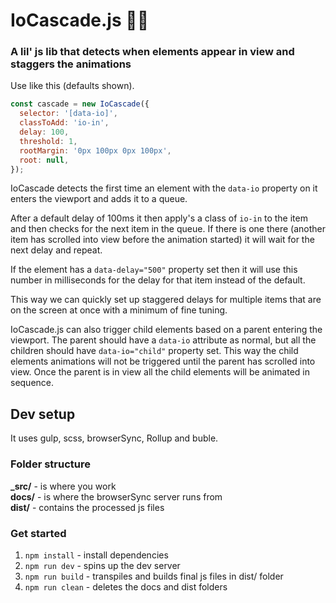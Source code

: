# IoCascade.js 💃🕺
### A lil' js lib that detects when elements appear in view and staggers the animations

Use like this (defaults shown).
``` javascript
const cascade = new IoCascade({
  selector: '[data-io]',
  classToAdd: 'io-in',
  delay: 100,
  threshold: 1,
  rootMargin: '0px 100px 0px 100px',
  root: null,
});
````
IoCascade detects the first time an element with the ```data-io``` property on it enters the viewport and adds it to a queue.

After a default delay of 100ms it then apply's a class of ```io-in``` to the item and then checks for the next item in the queue. If there is one there (another item has scrolled into view before the animation started) it will wait for the next delay and repeat.

If the element has a ```data-delay="500"``` property set then it will use this number in milliseconds for the delay for that item instead of the default. 

This way we can quickly set up staggered delays for multiple items that are on the screen at once with a minimum of fine tuning.

IoCascade.js can also trigger child elements based on a parent entering the viewport. The parent should have a ```data-io``` attribute as normal, but all the children should have ```data-io="child"``` property set. This way the child elements animations will not be triggered until the parent has scrolled into view. Once the parent is in view all the child elements will be animated in sequence.


## Dev setup
It uses gulp, scss, browserSync, Rollup and buble.

### Folder structure
**_src/** - is where you work  
**docs/** - is where the browserSync server runs from  
**dist/** - contains the processed js files  


### Get started
1. `npm install` - install dependencies
2. `npm run dev` - spins up the dev server
3. `npm run build` - transpiles and builds final js files in dist/ folder
4. `npm run clean` - deletes the docs and dist folders
